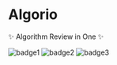 # Algorio
✨ Algorithm Review in One ✨


![badge1](https://img.shields.io/github/workflow/status/SWIDX/Algorio-Backend/Test?label=Test&logo=github&style=flat-square)
![badge2](https://img.shields.io/github/workflow/status/SWIDX/Algorio-Backend/Build%20%26%20Deploy?label=Build%20%26%20Deploy&logo=github&style=flat-square)
![badge3](https://img.shields.io/github/workflow/status/SWIDX/Algorio-Backend/Publish%20to%20GCR?label=Publish%20Package&logo=github&style=flat-square)
